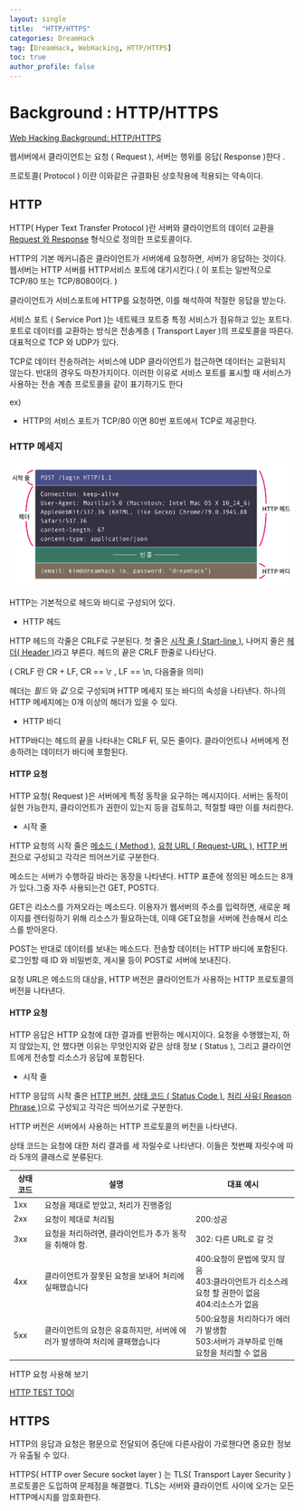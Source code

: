 ```yaml
---
layout: single
title:  "HTTP/HTTPS"
categories: DreamHack
tag: [DreamHack, WebHacking, HTTP/HTTPS]
toc: true
author_profile: false
---
```


# Background : HTTP/HTTPS

[Web Hacking Background: HTTP/HTTPS](https://dreamhack.io/lecture/courses/199)

웹서버에서  클라이언트는 요청 ( Request ), 서버는 행위를 응답( Response )한다 .

프로토콜( Protocol ) 이란 이와같은 규결화된 상호작용에 적용되는 약속이다.


## HTTP

HTTP( Hyper Text Transfer Protocol )란 서버와 클라이언트의 데이터 교환을 <U>Request 와 Response</U> 형식으로 정의한 프로토콜이다.

HTTP의 기본 메커니즘은 클라이언트가 서버에세 요청하면, 서버가 응답하는 것이다. 웹서버는 HTTP 서버를 HTTP서비스 포트에 대기시킨다.( 이 포트는 일반적으로 TCP/80 또는 TCP/8080이다. ) 

클라이언트가 서비스포트에 HTTP를 요청하면, 이를 해석하여 적절한 응답을 받는다.

서비스 포트 ( Service Port )는 네트웨크 포트중 특정 서비스가 점유하고 있는 포트다. 포트로 데이터를 교환하는 방식은 전송계층 ( Transport Layer )의 프로토콜을 따른다. 대표적으로 TCP 와 UDP가 있다. 

TCP로 데이터 전송하려는 서비스에 UDP 클라이언트가 접근하면 데이터는 교환되지 않는다. 반대의 경우도 마찬가지이다. 이러한 이유로 서비스 포트를 표시할 때 서비스가 사용하는 전송 계층 프로토콜을 같이 표기하기도 한다

ex)

* HTTP의 서비스 포트가 TCP/80 이면 80번 포트에서 TCP로 제공한다.


### HTTP 메세지

![HTTPMessage](/images/HTTPmessage.png)

HTTP는 기본적으로 헤드와 바디로 구성되어 있다.

* HTTP 헤드

HTTP 헤드의 각줄은 CRLF로 구분된다. 첫 줄은 <U>시작 줄 ( Start-line )</U>, 나머지 줄은 <U>헤더( Header )</U>라고 부른다. 헤드의 끝은 CRLF 한줄로 나타난다.

( CRLF 란 CR + LF, CR == \r , LF == \n, 다음줄을 의미)

헤더는 *필드* 와 *값* 으로 구성되며 HTTP 메세지 또는 바디의 속성을 나타낸다. 하나의 HTTP 메세지에는 0개 이상의 해더가 있을 수 있다.

* HTTP 바디

HTTP바디는 헤드의 끝을 나타내는 CRLF 뒤, 모든 줄이다. 클라이언트나 서버에게 전송하려는 데이터가 바디에 포함된다.


#### HTTP 요청

HTTP 요청( Request )은 서버에게 특정 동작을 요구하는 메시지이다. 서버는 동작이 실현 가능한지, 클라이언트가 권한이 있는지 등을 검토하고, 적절할 때만 이를 처리한다.

* 시작 줄
  
HTTP 요청의 시작 줄은 <U>메소드 ( Method )</U>, <U>요청 URL ( Request-URL )</U>, <U>HTTP 버전</U>으로 구성되고 각각은 띄어쓰기로 구분한다.

메소드는 서버가 수행하길 바라는 동장을 나타낸다. HTTP 표준에 정의된 메소드는 8개가 있다.그중 자주 사용되는건 GET, POST다.


GET은 리소스를 가져오라는 메소드다. 이용자가 웹서버의 주소를 입력하면, 새로운 페이지를 렌터링하기 위해 리소스가 필요하는데, 이때 GET요청을 서버에 전송해서 리소스를 받아온다.

POST는 반대로 데이터를 보내는 메소드다. 전송할 데이터는 HTTP 바디에 포함된다. 로그인할 때 ID 와 비밀번호, 게시물 등이 POST로 서버에 보내진다.

요청 URL은 메소드의 대상을, HTTP 버전은 클라이언트가 사용하는 HTTP 프로토콜의 버전을 나타낸다.

#### HTTP 요청

HTTP 응답은 HTTP 요청에 대한 결과를 반환하는 메시지이다. 요청을 수행했는지, 하지 않았는지, 안 했다면 이유는 무엇인지와 같은 상태 정보 ( Status ), 그리고 클라이언트에게 전송할 리소스가 응답에 포함된다. 

* 시작 줄

HTTP 응답의 시작 줄은 <U>HTTP 버전</U>, <U>상태 코드 ( Status Code )</U>, <U>처리 사유( Reason Phrase )</U>으로 구성되고 각각은 띄어쓰기로 구분한다.

HTTP 버전은 서버에서 사용하는 HTTP 프로토콜의 버전을 나타낸다.

상태 코드는 요청에 대한 처리 결과를 세 자릴수로 나타낸다. 이들은 첫번째 자릿수에 따라 5개의 클래스로 분류된다.

|상태 코드|설명|대표 예시|
|---|---|---|
|1xx|요청을 제대로 받았고, 처리가 진행중임||
|2xx|요청이 제대로 처리됨|200:성공|
|3xx|요청을 처리하려면, 클라이언트가 추가 동작을 취해야 함.|302: 다른 URL로 갈 것|
|4xx|클라이언트가 잘못된 요청을 보내어 처리에 실패했습니다|400:요청이 문법에 맞지 않음<br>403:클라이언트가 리소스레 요청 할 권한이 없음<br>404:리소스가 없음|
|5xx|클라이언트의 요청은 유효하지만, 서버에 에러가 발생하여 처리에 클패했습니다|500:요청을 처리하다가 에러가 발생함<br>503:서버가 과부하로 인해 요청을 처리할 수 없음|

HTTP 요청 사용해 보기

[HTTP TEST TOOl](https://learn.dreamhack.io/199#9)


## HTTPS

HTTP의 응답과 요청은 평문으로 전달되어 중단에 다른사람이 가로챈다면 중요한 정보가 유출될 수 있다.

HTTPS( HTTP over Secure socket layer ) 는 TLS( Transport Layer Security ) 프로토콜은 도입하여 문제점을 해결했다. TLS는 서버와 클라이언트 사이에 오가는 모든 HTTP메시지를 암호화한다.





